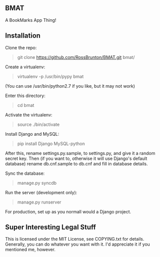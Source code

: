 ## BMAT ##
A BookMarks App Thing!

## Installation ##
Clone the repo:
> git clone https://github.com/RossBrunton/BMAT.git bmat/

Create a virtualenv:
> virtualenv -p /usr/bin/pypy bmat

(You can use /usr/bin/python2.7 if you like, but it may not work)

Enter this directory:
> cd bmat

Activate the virtualenv:
> source ./bin/activate

Install Django and MySQL:
> pip install Django MySQL-python

After this, rename settings.py.sample, to settings.py, and give it a random secret key. Then (if you want to, otherwise
it will use Django's default database) rename db.cnf.sample to db.cnf and fill in database details.

Sync the database:
> manage.py syncdb

Run the server (development only):
> manage.py runserver

For production, set up as you normall would a Django project.

## Super Interesting Legal Stuff ##
This is licensed under the MIT License, see COPYING.txt for details.
Generally, you can do whatever you want with it. I'd appreciate it if you mentioned me, however.
